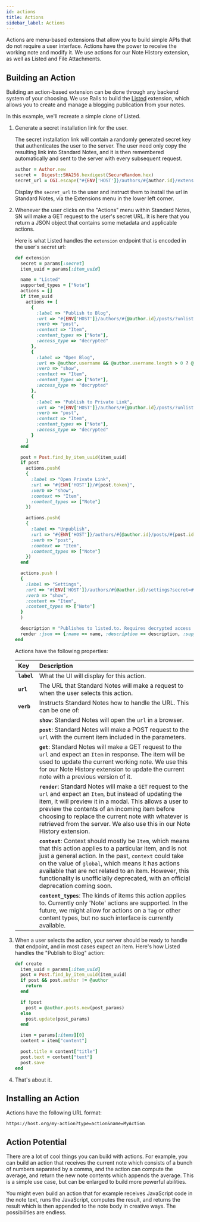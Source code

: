```yaml
---
id: actions
title: Actions
sidebar_label: Actions
---
```

Actions are menu-based extensions that allow you to build simple APIs that do not require a user interface. Actions have the power to receive the working note and modify it. We use actions for our Note History extension, as well as Listed and File Attachments.

## Building an Action

Building an action-based extension can be done through any backend system of your choosing. We use Rails to build the [Listed](https://github.com/standardnotes/listed) extension, which allows you to create and manage a blogging publication from your notes.

In this example, we'll recreate a simple clone of Listed.

1. Generate a secret installation link for the user.

    The secret installation link will contain a randomly generated secret key that authenticates the user to the server. The user need only copy the resulting link into Standard Notes, and it is then remembered automatically and sent to the server with every subsequent request.

    ``` ruby
    author = Author.new
    secret =  Digest::SHA256.hexdigest(SecureRandom.hex)
    secret_url = CGI.escape("#{ENV['HOST']}/authors/#{author.id}/extension/?secret=#{secret}&type=sn")
    ```

    Display the `secret_url` to the user and instruct them to install the url in Standard Notes, via the Extensions menu in the lower left corner.

1. Whenever the user clicks on the "Actions" menu within Standard Notes, SN will make a GET request to the user's secret URL. It is here that you return a JSON object that contains some metadata and applicable actions.

    Here is what Listed handles the `extension` endpoint that is encoded in the user's secret url:

    ``` ruby
    def extension
      secret = params[:secret]
      item_uuid = params[:item_uuid]

      name = "Listed"
      supported_types = ["Note"]
      actions = []
      if item_uuid
        actions += [
          {
            :label => "Publish to Blog",
            :url => "#{ENV['HOST']}/authors/#{@author.id}/posts/?unlisted=false&secret=#{secret}&item_uuid=#{item_uuid}",
            :verb => "post",
            :context => "Item",
            :content_types => ["Note"],
            :access_type => "decrypted"
          },
          {
            :label => "Open Blog",
            :url => @author.username && @author.username.length > 0 ? @author.url : "#{ENV['HOST']}/authors/#{@author.id}",
            :verb => "show",
            :context => "Item",
            :content_types => ["Note"],
            :access_type => "decrypted"
          },
          {
            :label => "Publish to Private Link",
            :url => "#{ENV['HOST']}/authors/#{@author.id}/posts/?unlisted=true&secret=#{secret}&item_uuid=#{item_uuid}",
            :verb => "post",
            :context => "Item",
            :content_types => ["Note"],
            :access_type => "decrypted"
          }
        ]
      end

      post = Post.find_by_item_uuid(item_uuid)
      if post
        actions.push(
        {
          :label => "Open Private Link",
          :url => "#{ENV['HOST']}/#{post.token}",
          :verb => "show",
          :context => "Item",
          :content_types => ["Note"]
        })

        actions.push(
        {
          :label => "Unpublish",
          :url => "#{ENV['HOST']}/authors/#{@author.id}/posts/#{post.id}/unpublish?secret=#{secret}",
          :verb => "post",
          :context => "Item",
          :content_types => ["Note"]
        })
      end

      actions.push (
      {
        :label => "Settings",
        :url => "#{ENV['HOST']}/authors/#{@author.id}/settings?secret=#{secret}",
        :verb => "show",
        :context => "Item",
        :content_types => ["Note"]
      }
      )

      description = "Publishes to listed.to. Requires decrypted access to publishing note."
      render :json => {:name => name, :description => description, :supported_types => supported_types, :actions => actions}
    end
    ```

    Actions have the following properties:

    | Key | Description |
    | :--- | :--- |
    | **`label`** | What the UI will display for this action. |
    | **`url`** | The URL that Standard Notes will make a request to when the user selects this action. |
    | **`verb`** | Instructs Standard Notes how to handle the URL. This can be one of: 
    ||**`show`**: Standard Notes will open the `url` in a browser.|
    ||**`post`**: Standard Notes will make a POST request to the `url` with the current item included in the parameters.|
    ||**`get`**: Standard Notes will make a GET request to the `url` and expect an `Item` in response. The item will be used to update the current working note. We use this for our Note History extension to update the current note with a previous version of it.|
    ||**`render`**: Standard Notes will make a `GET` request to the `url` and expect an `Item`, but instead of updating the item, it will preview it in a modal. This allows a user to preview the contents of an incoming item before choosing to replace the current note with whatever is retrieved from the server. We also use this in our Note History extension.|
    ||**`context`**: Context should mostly be `Item`, which means that this action applies to a particular item, and is not just a general action. In the past, `context` could take on the value of `global`, which means it has actions available that are not related to an item. However, this functionality is unofficially deprecated, with an official deprecation coming soon.|
    ||**`content_types`**: The kinds of items this action applies to. Currently only 'Note' actions are supported. In the future, we might allow for actions on a `Tag` or other content types, but no such interface is currently available. |

3. When a user selects the action, your server should be ready to handle that endpoint, and in most cases expect an item. Here's how Listed handles the "Publish to Blog" action:

    ``` ruby
    def create
      item_uuid = params[:item_uuid]
      post = Post.find_by_item_uuid(item_uuid)
      if post && post.author != @author
        return
      end

      if !post
        post = @author.posts.new(post_params)
      else
        post.update(post_params)
      end

      item = params[:items][0]
      content = item["content"]

      post.title = content["title"]
      post.text = content["text"]
      post.save
    end
    ```

4. That's about it.

## Installing an Action

Actions have the following URL format:

```
https://host.org/my-action?type=action&name=MyAction
```

## Action Potential

There are a lot of cool things you can build with actions. For example, you can build an action that receives the current note which consists of a bunch of numbers separated by a comma, and the action can compute the average, and return the new note contents which appends the average. This is a simple use case, but can be enlarged to build more powerful abilities.

You might even build an action that for example receives JavaScript code in the note text, runs the JavaScript, computes the result, and returns the result which is then appended to the note body in creative ways. The possibilities are endless.
